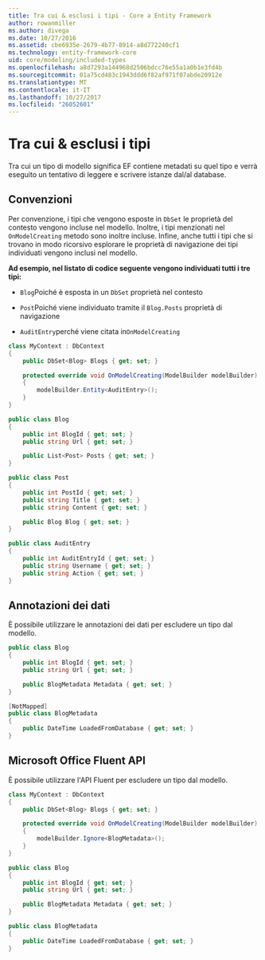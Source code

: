 ```yaml
---
title: Tra cui & esclusi i tipi - Core a Entity Framework
author: rowanmiller
ms.author: divega
ms.date: 10/27/2016
ms.assetid: cbe6935e-2679-4b77-8914-a8d772240cf1
ms.technology: entity-framework-core
uid: core/modeling/included-types
ms.openlocfilehash: a8d7293a144968d2506bdcc76e55a1a0b1e3fd4b
ms.sourcegitcommit: 01a75cd483c1943ddd6f82af971f07abde20912e
ms.translationtype: MT
ms.contentlocale: it-IT
ms.lasthandoff: 10/27/2017
ms.locfileid: "26052601"
---
```

# <a name="including--excluding-types"></a>Tra cui & esclusi i tipi

Tra cui un tipo di modello significa EF contiene metadati su quel tipo e verrà eseguito un tentativo di leggere e scrivere istanze dal/al database.

## <a name="conventions"></a>Convenzioni

Per convenzione, i tipi che vengono esposte in `DbSet` le proprietà del contesto vengono incluse nel modello. Inoltre, i tipi menzionati nel `OnModelCreating` metodo sono inoltre incluse. Infine, anche tutti i tipi che si trovano in modo ricorsivo esplorare le proprietà di navigazione dei tipi individuati vengono inclusi nel modello.

**Ad esempio, nel listato di codice seguente vengono individuati tutti i tre tipi:**

* `Blog`Poiché è esposta in un `DbSet` proprietà nel contesto

* `Post`Poiché viene individuato tramite il `Blog.Posts` proprietà di navigazione

* `AuditEntry`perché viene citata in`OnModelCreating`

<!-- [!code-csharp[Main](samples/core/Modeling/Conventions/Samples/IncludedTypes.cs?highlight=3,7,16)] -->
``` csharp
class MyContext : DbContext
{
    public DbSet<Blog> Blogs { get; set; }

    protected override void OnModelCreating(ModelBuilder modelBuilder)
    {
        modelBuilder.Entity<AuditEntry>();
    }
}

public class Blog
{
    public int BlogId { get; set; }
    public string Url { get; set; }

    public List<Post> Posts { get; set; }
}

public class Post
{
    public int PostId { get; set; }
    public string Title { get; set; }
    public string Content { get; set; }

    public Blog Blog { get; set; }
}

public class AuditEntry
{
    public int AuditEntryId { get; set; }
    public string Username { get; set; }
    public string Action { get; set; }
}
```

## <a name="data-annotations"></a>Annotazioni dei dati

È possibile utilizzare le annotazioni dei dati per escludere un tipo dal modello.

<!-- [!code-csharp[Main](samples/core/Modeling/DataAnnotations/Samples/IgnoreType.cs?highlight=9)] -->
``` csharp
public class Blog
{
    public int BlogId { get; set; }
    public string Url { get; set; }

    public BlogMetadata Metadata { get; set; }
}

[NotMapped]
public class BlogMetadata
{
    public DateTime LoadedFromDatabase { get; set; }
}
```

## <a name="fluent-api"></a>Microsoft Office Fluent API

È possibile utilizzare l'API Fluent per escludere un tipo dal modello.

<!-- [!code-csharp[Main](samples/core/Modeling/FluentAPI/Samples/IgnoreType.cs?highlight=7)] -->
``` csharp
class MyContext : DbContext
{
    public DbSet<Blog> Blogs { get; set; }

    protected override void OnModelCreating(ModelBuilder modelBuilder)
    {
        modelBuilder.Ignore<BlogMetadata>();
    }
}

public class Blog
{
    public int BlogId { get; set; }
    public string Url { get; set; }

    public BlogMetadata Metadata { get; set; }
}

public class BlogMetadata
{
    public DateTime LoadedFromDatabase { get; set; }
}
```
